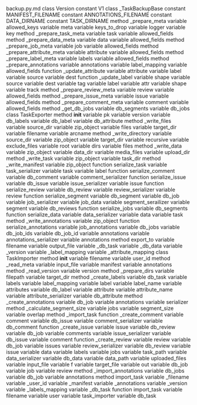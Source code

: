 backup.py.md
class Version
	constant V1
class _TaskBackupBase
	constant MANIFEST_FILENAME
	constant ANNOTATIONS_FILENAME
	constant DATA_DIRNAME
	constant TASK_DIRNAME
	method _prepare_meta
		variable allowed_keys
		variable meta
		variable keys_to_drop
		variable logger
		variable key
	method _prepare_task_meta
		variable task
		variable allowed_fields
	method _prepare_data_meta
		variable data
		variable allowed_fields
	method _prepare_job_meta
		variable job
		variable allowed_fields
	method _prepare_attribute_meta
		variable attribute
		variable allowed_fields
	method _prepare_label_meta
		variable labels
		variable allowed_fields
	method _prepare_annotations
		variable annotations
		variable label_mapping
		variable allowed_fields
		function _update_attribute
			variable attribute
			variable label
			variable source
			variable dest
		function _update_label
			variable shape
			variable source
			variable dest
		variable tag
		variable label
		variable attr
		variable shape
		variable track
	method _prepare_review_meta
		variable review
		variable allowed_fields
	method _prepare_issue_meta
		variable issue
		variable allowed_fields
	method _prepare_comment_meta
		variable comment
		variable allowed_fields
	method _get_db_jobs
		variable db_segments
		variable db_jobs
class TaskExporter
	method __init__
		variable pk
		variable version
		variable db_labels
		variable db_label
		variable db_attribute
	method _write_files
		variable source_dir
		variable zip_object
		variable files
		variable target_dir
		variable filename
		variable arcname
	method _write_directory
		variable source_dir
		variable zip_object
		variable target_dir
		variable recursive
		variable exclude_files
		variable root
		variable dirs
		variable files
	method _write_data
		variable zip_object
		variable data_dir
		variable media_files
		variable upload_dir
	method _write_task
		variable zip_object
		variable task_dir
	method _write_manifest
		variable zip_object
		function serialize_task
			variable task_serializer
			variable task
			variable label
		function serialize_comment
			variable db_comment
			variable comment_serializer
		function serialize_issue
			variable db_issue
			variable issue_serializer
			variable issue
		function serialize_review
			variable db_review
			variable review_serializer
			variable review
		function serialize_segment
			variable db_segment
			variable db_job
			variable job_serializer
			variable job_data
			variable segment_serailizer
			variable segment
			variable db_reviews
		function serialize_jobs
			variable db_segments
		function serialize_data
			variable data_serializer
			variable data
		variable task
	method _write_annotations
		variable zip_object
		function serialize_annotations
			variable job_annotations
			variable db_jobs
			variable db_job_ids
			variable db_job_id
			variable annotations
			variable annotations_serializer
		variable annotations
	method export_to
		variable filename
		variable output_file
	variable _db_task
	variable _db_data
	variable _version
	variable _label_mapping
	variable _attribute_mapping
class TaskImporter
	method __init__
		variable filename
		variable user_id
	method _read_meta
		variable input_file
		variable manifest
		variable annotations
	method _read_version
		variable version
	method _prepare_dirs
		variable filepath
		variable target_dir
	method _create_labels
		variable db_task
		variable labels
		variable label_mapping
		variable label
		variable label_name
		variable attributes
		variable db_label
		variable attribute
		variable attribute_name
		variable attribute_serializer
		variable db_attribute
	method _create_annotations
		variable db_job
		variable annotations
		variable serializer
	method _calculate_segment_size
		variable jobs
		variable segment_size
		variable overlap
	method _import_task
		function _create_comment
			variable comment
			variable db_issue
			variable comment_serializer
			variable db_comment
		function _create_issue
			variable issue
			variable db_review
			variable db_job
			variable comments
			variable issue_serializer
			variable db_issue
			variable comment
		function _create_review
			variable review
			variable db_job
			variable issues
			variable review_serializer
			variable db_review
			variable issue
		variable data
		variable labels
		variable jobs
		variable task_path
		variable data_serializer
		variable db_data
		variable data_path
		variable uploaded_files
		variable input_file
		variable f
		variable target_file
		variable out
		variable db_job
		variable job
		variable review
	method _import_annotations
		variable db_jobs
		variable db_job
		variable annotations
	method import_task
	variable _filename
	variable _user_id
	variable _manifest
	variable _annotations
	variable _version
	variable _labels_mapping
	variable _db_task
function import_task
	variable filename
	variable user
	variable task_importer
	variable db_task
